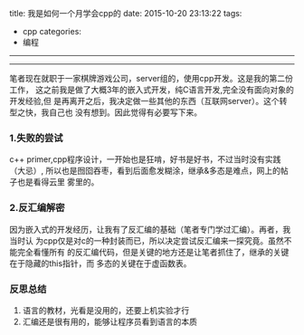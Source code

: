 title: 我是如何一个月学会cpp的
date: 2015-10-20 23:13:22
tags:
- cpp
categories:
- 编程
---
------

笔者现在就职于一家棋牌游戏公司，server组的，使用cpp开发。这是我的第二份工作，
这之前我是做了大概3年的嵌入式开发，纯C语言开发,完全没有面向对象的开发经验,但
是再离开之后，我决定做一些其他的东西（互联网server）。这个转型之快，我自己也
没有想到。因此觉得有必要写下来。

### 1.失败的尝试
c++ primer,cpp程序设计，一开始也是狂啃，好书是好书，不过当时没有实践（大忌）,
所以也是囫囵吞枣，看到后面愈发糊涂，继承&多态是难点，网上的帖子也是看得云里
雾里的。

### 2.反汇编解密
因为嵌入式的开发经历，让我有了反汇编的基础（笔者专门学过汇编）。再者，我当时认
为cpp仅是对c的一种封装而已，所以决定尝试反汇编来一探究竟。虽然不能完全看懂所有
的反汇编代码，但是关键的地方还是让笔者抓住了，继承的关键在于隐藏的this指针，而
多态的关键在于虚函数表。

### 反思总结
<ol>
<li>语言的教材，光看是没用的，还要上机实验才行</li>
<li>汇编还是很有用的，能够让程序员看到语言的本质</li>
</ol>
